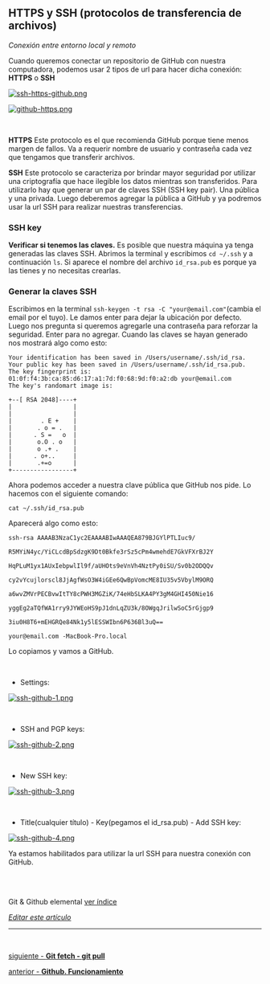 ## HTTPS y SSH (protocolos de transferencia de archivos)
*Conexión entre entorno local y remoto*

Cuando queremos conectar un repositorio de GitHub con nuestra computadora, podemos usar 2 tipos de url para hacer dicha conexión: **HTTPS** o **SSH**

[![ssh-https-github.png](https://i.postimg.cc/SK4T4bR1/ssh-https-github.png)](https://postimg.cc/LJyBk7zj)

[![github-https.png](https://i.postimg.cc/4N6m94Kf/github-https.png)](https://postimg.cc/8jCp8SB9)

<br>

**HTTPS** 
Este protocolo es el que recomienda GitHub porque tiene menos margen de fallos. Va a requerir 
nombre de usuario y contraseña cada vez que tengamos que transferir archivos.

**SSH**
Este protocolo se caracteriza por brindar mayor seguridad por utilizar una criptografía que hace ilegible los datos mientras son transferidos. Para utilizarlo hay que generar un par de claves SSH (SSH key pair). Una pública y una privada. Luego deberemos agregar la pública a GitHub y ya podremos usar la url SSH para realizar nuestras transferencias.


### SSH key

**Verificar si tenemos las claves.**
Es posible que nuestra máquina ya tenga generadas las claves SSH.
Abrimos la terminal y escribimos `cd ~/.ssh` y a continuación `ls`.
Si aparece el nombre del archivo `id_rsa.pub` es porque ya las tienes y no necesitas crearlas.

### Generar la claves SSH

Escribimos en la terminal `ssh-keygen -t rsa -C "your@email.com"`(cambia el email por el tuyo).
Le damos enter para dejar la ubicación por defecto. 
Luego nos pregunta si queremos agregarle una contraseña para reforzar la seguridad. Enter para no agregar.
Cuando las claves se hayan generado nos mostrará algo como esto:

```console
Your identification has been saved in /Users/username/.ssh/id_rsa.
Your public key has been saved in /Users/username/.ssh/id_rsa.pub.
The key fingerprint is:
01:0f:f4:3b:ca:85:d6:17:a1:7d:f0:68:9d:f0:a2:db your@email.com
The key's randomart image is:

+--[ RSA 2048]----+
|                 |
|                 |
|        . E +    |
|       . o = .   |
|      . S =   o  |
|       o.O . o   |
|       o .+ .    |
|      . o+..     |
|       .+=o      |
+-----------------+
```

Ahora podemos acceder a nuestra clave pública que GitHub nos pide.
Lo hacemos con el siguiente comando:

`cat ~/.ssh/id_rsa.pub`

Aparecerá algo como esto:


```console
ssh-rsa AAAAB3NzaC1yc2EAAAABIwAAAQEA879BJGYlPTLIuc9/

R5MYiN4yc/YiCLcdBpSdzgK9Dt0Bkfe3rSz5cPm4wmehdE7GkVFXrBJ2Y

HqPLuM1yx1AUxIebpwlIl9f/aUHOts9eVnVh4NztPy0iSU/Sv0b2ODQQv

cy2vYcujlorscl8JjAgfWsO3W4iGEe6QwBpVomcME8IU35v5VbylM9ORQ

a6wvZMVrPECBvwItTY8cPWH3MGZiK/74eHbSLKA4PY3gM4GHI450Nie16

yggEg2aTQfWA1rry9JYWEoHS9pJ1dnLqZU3k/8OWgqJrilwSoC5rGjgp9

3iu0H8T6+mEHGRQe84Nk1y5lESSWIbn6P636Bl3uQ== 

your@email.com -MacBook-Pro.local
```

Lo copiamos y vamos a GitHub.

<br>

* Settings:

[![ssh-github-1.png](https://i.postimg.cc/jCV9Jwqt/ssh-github-1.png)](https://postimg.cc/0KfZTNJB)


<br>

* SSH and PGP keys:

[![ssh-github-2.png](https://i.postimg.cc/Kcdv50Rv/ssh-github-2.png)](https://postimg.cc/Lh3p9Btr)


<br>

* New SSH key:

[![ssh-github-3.png](https://i.postimg.cc/8kFzW2k0/ssh-github-3.png)](https://postimg.cc/kDmCPhbQ)


<br>

* Title(cualquier título) - Key(pegamos el id_rsa.pub) - Add SSH key:

[![ssh-github-4.png](https://i.postimg.cc/YqY2DQWN/ssh-github-4.png)](https://postimg.cc/gncPnX4r)


Ya estamos habilitados para utilizar la url SSH para nuestra conexión con GitHub.

<br>
<br>

<!-- Inicio links índice y github -->

<span class="link-to-index-git">Git & Github elemental [ ver índice](https://github.com/Pandawebs/Git-y-GitHub-elemental/blob/master/README.md)</span>

<em>[Editar este artículo](https://github.com/Pandawebs/Git-y-GitHub-elemental/edit/master/ssh-https-conexion-github.md)</em>

<!-- Fin links índice y github -->


<hr>

<br>

[siguiente - **Git fetch - git pull**](https://github.com/Pandawebs/Git-y-GitHub-elemental/blob/master/git-fetch-git-pull.md) 

[anterior - **Github. Funcionamiento**](https://github.com/Pandawebs/Git-y-GitHub-elemental/blob/master/funcionamiento-de-github.md)